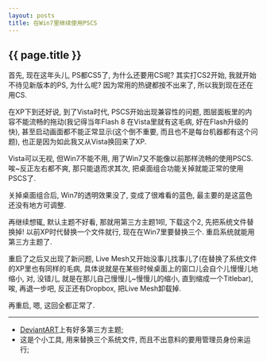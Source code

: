 ```yaml
---
layout: posts
title: 在Win7里继续使用PSCS
---
```


## {{ page.title }}

首先, 现在这年头儿, PS都CS5了, 为什么还要用CS呢? 其实打CS2开始, 我就开始不待见新版本的PS, 为什么呢? 因为常用的热键都按不出来了, 所以我到现在还在用CS.

在XP下到还好说, 到了Vista时代, PSCS开始出现兼容性的问题, 图层面板里的内容不能流畅的拖动(我记得当年Flash 8 在Vista里就有这毛病, 好在Flash升级的快), 甚至启动画面都不能正常显示(这个倒不重要, 而且也不是每台机器都有这个问题), 也正是因为如此我又从Vista换回来了XP.

Vista可以无视, 但Win7不能不用, 用了Win7又不能像以前那样流畅的使用PSCS. 唉~反正左右都不爽, 那只能退而求其次, 把桌面组合功能关掉就能正常的使用PSCS了.

关掉桌面组合后, Win7的透明效果没了, 变成了很难看的蓝色, 最主要的是这蓝色还没有地方可调整.

再继续想辄, 默认主题不好看, 那就用第三方主题1呗, 下载这个2, 先把系统文件替换掉! 以前XP时代替换一个文件就行, 现在在Win7里要替换三个. 重启系统就能用第三方主题了.

重启了之后又出现了新问题, Live Mesh又开始没事儿找事儿了(在替换了系统文件的XP里也有同样的毛病, 具体说就是在某些时候桌面上的窗口儿会自个儿慢慢儿地缩小, 对, 没错儿, 就是在那儿自己慢慢儿~慢慢儿的缩小, 直到缩成一个Titlebar), 唉, 再退一步吧, 反正还有Dropbox, 把Live Mesh卸载掉.

再重启, 嗯, 这回全都正常了.

----

- [DeviantART](http://www.deviantart.com/customization/skins/windows7/visualstyle/)上有好多第三方主题;
- 这是个小工具, 用来替换三个系统文件, 而且不出意料的要用管理员身份来运行;